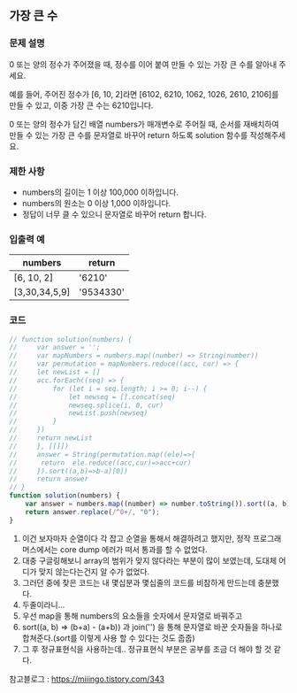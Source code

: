 ## 가장 큰 수

### **문제 설명**

0 또는 양의 정수가 주어졌을 때, 정수를 이어 붙여 만들 수 있는 가장 큰 수를 알아내 주세요.

예를 들어, 주어진 정수가 [6, 10, 2]라면 [6102, 6210, 1062, 1026, 2610, 2106]를 만들 수 있고, 이중 가장 큰 수는 6210입니다.

0 또는 양의 정수가 담긴 배열 numbers가 매개변수로 주어질 때, 순서를 재배치하여 만들 수 있는 가장 큰 수를 문자열로 바꾸어 return 하도록 solution 함수를 작성해주세요.

### 제한 사항

- numbers의 길이는 1 이상 100,000 이하입니다.
- numbers의 원소는 0 이상 1,000 이하입니다.
- 정답이 너무 클 수 있으니 문자열로 바꾸어 return 합니다.

### 입출력 예

|numbers|return|
|---|---|
|[6, 10, 2]|'6210'|
|[3,30,34,5,9]|'9534330'|

### 코드

```jsx
// function solution(numbers) {
//     var answer = '';
//     var mapNumbers = numbers.map((number) => String(number))
//     var permutation = mapNumbers.reduce((acc, cur) => {
//     let newList = []
//     acc.forEach((seq) => {
//         for (let i = seq.length; i >= 0; i--) {
//             let newseq = [].concat(seq)
//             newseq.splice(i, 0, cur)
//             newList.push(newseq)
//         }
//     })
//     return newList
//     }, [[]])
//     answer = String(permutation.map((ele)=>{
//      return  ele.reduce((acc,cur)=>acc+cur)
//     }).sort((a,b)=>b-a)[0])
//     return answer
// }
function solution(numbers) {
    var answer = numbers.map((number) => number.toString()).sort((a, b) => (b+a) - (a+b)).join("");
    return answer.replace(/^0+/, "0");
}
```

1. 이건 보자마자 순열이다 각 잡고 순열을 통해서 해결하려고 했지만, 정작 프로그래머스에서는 core dump 에러가 떠서 통과를 할 수 없었다.
2. 대충 구글링해보니 array의 범위가 맞지 않다라는 부분이 많이 보였는데, 도대체 어디가 맞지 않는다는건지 알 수가 없었다.
3. 그러던 중에 찾은 코드는 내 몇십분과 몇십줄의 코드를 비참하게 만드는데 충분했다.
4. 두줄이라니... 
5. 우선 map을 통해 numbers의 요소들을 숫자에서 문자열로 바꿔주고
6. sort((a, b) => (b+a) - (a+b)) 과 join('') 을 통해 문자열로 바꾼 숫자들을 하나로 합쳐준다.(sort를 이렇게 사용 할 수 있다는 것도 줍줍) 
7. 그 후 정규표현식을 사용하는데.. 정규표현식 부분은 공부를 조금 더 해야 할 것 같다.

참고블로그 : https://miiingo.tistory.com/343
